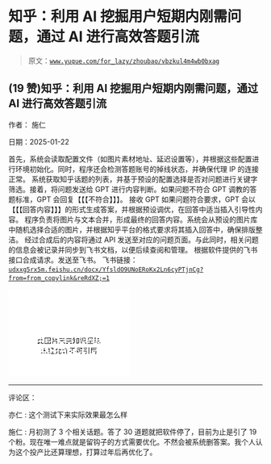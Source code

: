 # 知乎：利用 AI 挖掘用户短期内刚需问题，通过 AI 进行高效答题引流

> 原文：[`www.yuque.com/for_lazy/zhoubao/vbzkul4m4wb0bxag`](https://www.yuque.com/for_lazy/zhoubao/vbzkul4m4wb0bxag)

## (19 赞)知乎：利用 AI 挖掘用户短期内刚需问题，通过 AI 进行高效答题引流

作者： 施仁

日期：2025-01-22

首先，系统会读取配置文件（如图片素材地址、延迟设置等），并根据这些配置进行环境初始化。同时，程序还会检测答题账号的掉线状态，并确保代理 IP 的连接正常。
系统获取知乎话题的列表，并基于预设的配置选择是否对问题进行关键字筛选。接着，将问题发送给 GPT 进行内容判断。如果问题不符合 GPT 调教的答题标准，GPT 会回复【【【不符合】】】。
接收 GPT 如果问题符合要求，GPT 会以【【【回答内容】】】的形式生成答案，并根据预设调优，在回答中适当插入引导性内容。
程序负责将图片与文本合并，形成最终的回答内容。系统会从预设的图片库中随机选择合适的图片，并根据知乎平台的格式要求将其插入回答中，确保排版整洁。
经过合成后的内容将通过 API 发送至对应的问题页面。与此同时，相关问题的信息会被记录并同步到飞书文档，以便后续查阅和管理。
根据软件提供的飞书接口合成请求。发送至飞书。 飞书链接： [`udxxg5rx5m.feishu.cn/docx/YfsldO9UNoERoKx2Ln6cyPTjnCg?from=from_copylink&reRdXZ;=1`](https://udxxg5rx5m.feishu.cn/docx/YfsldO9UNoERoKx2Ln6cyPTjnCg?from=from_copylink&reRdXZ;=1)

![](img/1681bc3c0609a70d7869415627e12708.png "None")

* * *

评论区：

亦仁 : 这个测试下来实际效果最怎么样

施仁 : 月初测了 3 个相关话题。答了 30 道题就把软件停了，目前为止是引了 19 个粉。现在唯一难点就是留钩子的方式需要优化。不然会被系统删答案。我个人认为这个投产比还算理想，打算过年后再优化了。